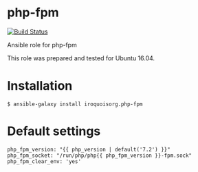 # php-fpm

[![Build Status](https://travis-ci.com/iroquoisorg/ansible-role-php-fpm.svg?branch=master)](https://travis-ci.com/iroquoisorg/ansible-role-memcached)

Ansible role for php-fpm

This role was prepared and tested for Ubuntu 16.04.

# Installation

`$ ansible-galaxy install iroquoisorg.php-fpm`

# Default settings

```
php_fpm_version: "{{ php_version | default('7.2') }}"
php_fpm_socket: "/run/php/php{{ php_fpm_version }}-fpm.sock"
php_fpm_clear_env: 'yes'

```
